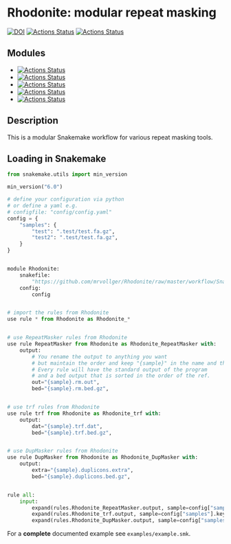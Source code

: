 # Rhodonite: modular repeat masking

[![DOI](https://zenodo.org/badge/388233694.svg)](https://zenodo.org/badge/latestdoi/388233694)
[![Actions Status](https://github.com/mrvollger/Rhodonite/workflows/Linting/badge.svg)](https://github.com/mrvollger/Rhodonite/actions)
[![Actions Status](https://github.com/mrvollger/Rhodonite/workflows/black/badge.svg)](https://github.com/mrvollger/Rhodonite/actions)

## Modules

- [![Actions Status](https://github.com/mrvollger/Rhodonite/workflows/RepeatMasker/badge.svg)](https://github.com/mrvollger/Rhodonite/actions)
- [![Actions Status](https://github.com/mrvollger/Rhodonite/workflows/trf/badge.svg)](https://github.com/mrvollger/Rhodonite/actions)
- [![Actions Status](https://github.com/mrvollger/Rhodonite/workflows/windowmasker/badge.svg)](https://github.com/mrvollger/Rhodonite/actions)
- [![Actions Status](https://github.com/mrvollger/Rhodonite/workflows/DupMasker/badge.svg)](https://github.com/mrvollger/Rhodonite/actions)
- [![Actions Status](https://github.com/mrvollger/Rhodonite/workflows/dna-brnn/badge.svg)](https://github.com/mrvollger/dna-brnn/actions)

## Description

This is a modular Snakemake workflow for various repeat masking tools.

## Loading in **Snakemake**

```python
from snakemake.utils import min_version

min_version("6.0")

# define your configuration via python
# or define a yaml e.g.
# configfile: "config/config.yaml"
config = {
    "samples": {
        "test": ".test/test.fa.gz",
        "test2": ".test/test.fa.gz",
    }
}


module Rhodonite:
    snakefile:
        "https://github.com/mrvollger/Rhodonite/raw/master/workflow/Snakefile"
    config:
        config


# import the rules from Rhodonite
use rule * from Rhodonite as Rhodonite_*


# use RepeatMasker rules from Rhodonite
use rule RepeatMasker from Rhodonite as Rhodonite_RepeatMasker with:
    output:
        # You rename the output to anything you want
        # but maintain the order and keep "{sample}" in the name and the (.gz).
        # Every rule will have the standard output of the program
        # and a bed output that is sorted in the order of the ref.
        out="{sample}.rm.out",
        bed="{sample}.rm.bed.gz",


# use trf rules from Rhodonite
use rule trf from Rhodonite as Rhodonite_trf with:
    output:
        dat="{sample}.trf.dat",
        bed="{sample}.trf.bed.gz",


# use DupMasker rules from Rhodonite
use rule DupMasker from Rhodonite as Rhodonite_DupMasker with:
    output:
        extra="{sample}.duplicons.extra",
        bed="{sample}.duplicons.bed.gz",


rule all:
    input:
        expand(rules.Rhodonite_RepeatMasker.output, sample=config["samples"].keys()),
        expand(rules.Rhodonite_trf.output, sample=config["samples"].keys()),
        expand(rules.Rhodonite_DupMasker.output, sample=config["samples"].keys()),

```

For a **complete** documented example see `examples/example.smk`.

